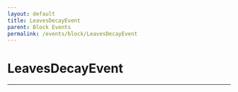 ```yaml
---
layout: default
title: LeavesDecayEvent
parent: Block Events
permalink: /events/block/LeavesDecayEvent
---
```


# LeavesDecayEvent

---
